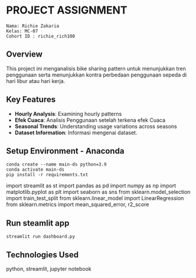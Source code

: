 # PROJECT ASSIGNMENT
```
Nama: Richie Zakaria 
Kelas: MC-07
Cohort ID : richie_rich100
```

## Overview
This project ini menganalisis bike sharing pattern untuk menunjukkan tren penggunaan serta menunjukkan kontra perbedaan penggunaan sepeda di hari libur atau hari kerja.

## Key Features
- **Hourly Analysis**: Examining hourly patterns
- **Efek Cuaca**: Analisis Penggunaan setelah terkena efek Cuaca
- **Seasonal Trends**: Understanding usage variations across seasons
- **Dataset Information**: Informasi mengenai dataset.

## Setup Environment - Anaconda
```
conda create --name main-ds python=3.9
conda activate main-ds
pip install -r requirements.txt
```

import streamlit as st
import pandas as pd
import numpy as np
import matplotlib.pyplot as plt
import seaborn as sns
from sklearn.model_selection import train_test_split
from sklearn.linear_model import LinearRegression
from sklearn.metrics import mean_squared_error, r2_score

## Run steamlit app
```
streamlit run dashboard.py
```

## Technologies Used
python, streamlit, jupyter notebook
